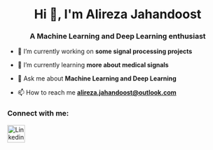 
<h1 align="center">Hi 👋, I'm Alireza Jahandoost</h1>
<h3 align="center">A Machine Learning and Deep Learning enthusiast</h3>

- 🔭 I’m currently working on **some signal processing projects**

- 🌱 I’m currently learning **more about medical signals**

- 💬 Ask me about **Machine Learning and Deep Learning**

- 📫 How to reach me **alireza.jahandoost@outlook.com**

<h3 align="left">Connect with me:</h3>
<p align="left">
<a href="https://www.linkedin.com/in/alireza-jahandoost/" target="blank"><img align="center" src="https://img.icons8.com/fluency/344/linkedin.png" alt="Linkedin account of Alireza Jahandoost" height="40" width="40" /></a>
</p>
</p>

